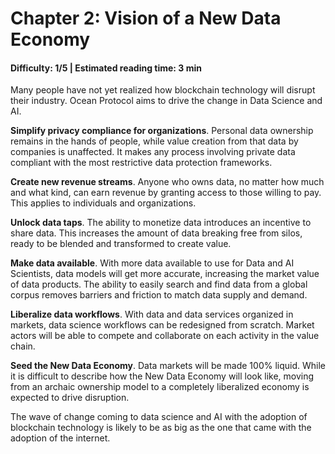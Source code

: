 # Chapter 2: Vision of a New Data Economy
#### Difficulty: **1/5** \| Estimated reading time: **3 min**

<dialog character="mantaray">“The aim of Ocean Protocol is to equalize the opportunity to access data so that a much broader range of AI practitioners can create value from it, and in turn spread the power of data. This network can be used as a foundational substrate to power a new ecosystem of data marketplaces, and more broadly, data sharing for the public good.” Trent McConaghy, Co-Founder, BigChainDB & Ocean Protocol
</dialog>

Many people have not yet realized how blockchain technology will disrupt their industry. Ocean Protocol aims to drive the change in Data Science and AI.

**Simplify privacy compliance for organizations**. Personal data ownership remains in the hands of people, while value creation from that data by companies is unaffected. It makes any process involving private data compliant with the most restrictive data protection frameworks.

**Create new revenue streams**. Anyone who owns data, no matter how much and what kind, can earn revenue by granting access to those willing to pay. This applies to individuals and organizations.

**Unlock data taps**. The ability to monetize data introduces an incentive to share data. This increases the amount of data breaking free from silos, ready to be blended and transformed to create value.

**Make data available**. With more data available to use for Data and AI Scientists, data models will get more accurate, increasing the market value of data products. The ability to easily search and find data from a global corpus removes barriers and friction to match data supply and demand.

**Liberalize data workflows**. With data and data services organized in markets, data science workflows can be redesigned from scratch. Market actors will be able to compete and collaborate on each activity in the value chain.

**Seed the New Data Economy**. Data markets will be made 100% liquid. While it is difficult to describe how the New Data Economy will look like, moving from an archaic ownership model to a completely liberalized economy is expected to drive disruption.

The wave of change coming to data science and AI with the adoption of blockchain technology is likely to be as big as the one that came with the adoption of the internet.
